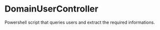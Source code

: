 # DomainUserController
Powershell script that queries users and extract the required informations. 
